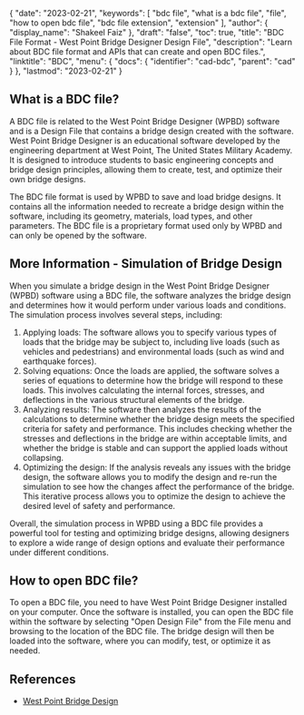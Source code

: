 {
  "date": "2023-02-21",
  "keywords": [
    "bdc file",
    "what is a bdc file",
    "file",
    "how to open bdc file",
    "bdc file extension",
    "extension"
  ],
  "author": {
    "display_name": "Shakeel Faiz"
  },
  "draft": "false",
  "toc": true,
  "title": "BDC File Format - West Point Bridge Designer Design File",
  "description": "Learn about BDC file format and APIs that can create and open BDC files.",
  "linktitle": "BDC",
  "menu": {
    "docs": {
      "identifier": "cad-bdc",
      "parent": "cad"
    }
  },
  "lastmod": "2023-02-21"
}

## What is a BDC file?

A BDC file is related to the West Point Bridge Designer (WPBD) software and is a Design File that contains a bridge design created with the software. West Point Bridge Designer is an educational software developed by the engineering department at West Point, The United States Military Academy. It is designed to introduce students to basic engineering concepts and bridge design principles, allowing them to create, test, and optimize their own bridge designs.

The BDC file format is used by WPBD to save and load bridge designs. It contains all the information needed to recreate a bridge design within the software, including its geometry, materials, load types, and other parameters. The BDC file is a proprietary format used only by WPBD and can only be opened by the software.

## More Information - Simulation of Bridge Design

When you simulate a bridge design in the West Point Bridge Designer (WPBD) software using a BDC file, the software analyzes the bridge design and determines how it would perform under various loads and conditions. The simulation process involves several steps, including:

1. Applying loads: The software allows you to specify various types of loads that the bridge may be subject to, including live loads (such as vehicles and pedestrians) and environmental loads (such as wind and earthquake forces).
2. Solving equations: Once the loads are applied, the software solves a series of equations to determine how the bridge will respond to these loads. This involves calculating the internal forces, stresses, and deflections in the various structural elements of the bridge.
3. Analyzing results: The software then analyzes the results of the calculations to determine whether the bridge design meets the specified criteria for safety and performance. This includes checking whether the stresses and deflections in the bridge are within acceptable limits, and whether the bridge is stable and can support the applied loads without collapsing.
4. Optimizing the design: If the analysis reveals any issues with the bridge design, the software allows you to modify the design and re-run the simulation to see how the changes affect the performance of the bridge. This iterative process allows you to optimize the design to achieve the desired level of safety and performance.

Overall, the simulation process in WPBD using a BDC file provides a powerful tool for testing and optimizing bridge designs, allowing designers to explore a wide range of design options and evaluate their performance under different conditions.

## How to open BDC file?

To open a BDC file, you need to have West Point Bridge Designer installed on your computer. Once the software is installed, you can open the BDC file within the software by selecting "Open Design File" from the File menu and browsing to the location of the BDC file. The bridge design will then be loaded into the software, where you can modify, test, or optimize it as needed.

## References
* [West Point Bridge Design](https://stem.northeastern.edu/programs/ayp/fieldtrips/activities/wpbd/)

